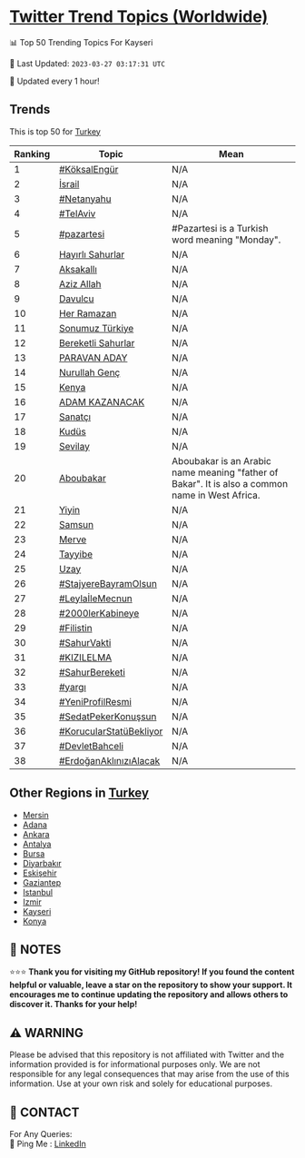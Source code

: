 [Twitter Trend Topics (Worldwide)](https://github.com/ErcinDedeoglu/Twitter-Trend-Topics)
==========


📊 Top 50 Trending Topics For Kayseri

📆 Last Updated: `2023-03-27 03:17:31 UTC`

🔧 Updated every 1 hour!


## Trends

This is top 50 for [Turkey](</Turkey>)

| Ranking | Topic | Mean |
| ------- | ------------ | ------------ |
| 1 | [#KöksalEngür](http://twitter.com/search?q=%23K%c3%b6ksalEng%c3%bcr) | N/A |
| 2 | [İsrail](http://twitter.com/search?q=%c4%b0srail) | N/A |
| 3 | [#Netanyahu](http://twitter.com/search?q=%23Netanyahu) | N/A |
| 4 | [#TelAviv](http://twitter.com/search?q=%23TelAviv) | N/A |
| 5 | [#pazartesi](http://twitter.com/search?q=%23pazartesi) | #Pazartesi is a Turkish word meaning "Monday". |
| 6 | [Hayırlı Sahurlar](http://twitter.com/search?q=Hay%c4%b1rl%c4%b1+Sahurlar) | N/A |
| 7 | [Aksakallı](http://twitter.com/search?q=Aksakall%c4%b1) | N/A |
| 8 | [Aziz Allah](http://twitter.com/search?q=Aziz+Allah) | N/A |
| 9 | [Davulcu](http://twitter.com/search?q=Davulcu) | N/A |
| 10 | [Her Ramazan](http://twitter.com/search?q=Her+Ramazan) | N/A |
| 11 | [Sonumuz Türkiye](http://twitter.com/search?q=Sonumuz+T%c3%bcrkiye) | N/A |
| 12 | [Bereketli Sahurlar](http://twitter.com/search?q=Bereketli+Sahurlar) | N/A |
| 13 | [PARAVAN ADAY](http://twitter.com/search?q=PARAVAN+ADAY) | N/A |
| 14 | [Nurullah Genç](http://twitter.com/search?q=Nurullah+Gen%c3%a7) | N/A |
| 15 | [Kenya](http://twitter.com/search?q=Kenya) | N/A |
| 16 | [ADAM KAZANACAK](http://twitter.com/search?q=ADAM+KAZANACAK) | N/A |
| 17 | [Sanatçı](http://twitter.com/search?q=Sanat%c3%a7%c4%b1) | N/A |
| 18 | [Kudüs](http://twitter.com/search?q=Kud%c3%bcs) | N/A |
| 19 | [Sevilay](http://twitter.com/search?q=Sevilay) | N/A |
| 20 | [Aboubakar](http://twitter.com/search?q=Aboubakar) | Aboubakar is an Arabic name meaning "father of Bakar". It is also a common name in West Africa. |
| 21 | [Yiyin](http://twitter.com/search?q=Yiyin) | N/A |
| 22 | [Samsun](http://twitter.com/search?q=Samsun) | N/A |
| 23 | [Merve](http://twitter.com/search?q=Merve) | N/A |
| 24 | [Tayyibe](http://twitter.com/search?q=Tayyibe) | N/A |
| 25 | [Uzay](http://twitter.com/search?q=Uzay) | N/A |
| 26 | [#StajyereBayramOlsun](http://twitter.com/search?q=%23StajyereBayramOlsun) | N/A |
| 27 | [#LeylaİleMecnun](http://twitter.com/search?q=%23Leyla%c4%b0leMecnun) | N/A |
| 28 | [#2000lerKabineye](http://twitter.com/search?q=%232000lerKabineye) | N/A |
| 29 | [#Filistin](http://twitter.com/search?q=%23Filistin) | N/A |
| 30 | [#SahurVakti](http://twitter.com/search?q=%23SahurVakti) | N/A |
| 31 | [#KIZILELMA](http://twitter.com/search?q=%23KIZILELMA) | N/A |
| 32 | [#SahurBereketi](http://twitter.com/search?q=%23SahurBereketi) | N/A |
| 33 | [#yargı](http://twitter.com/search?q=%23yarg%c4%b1) | N/A |
| 34 | [#YeniProfilResmi](http://twitter.com/search?q=%23YeniProfilResmi) | N/A |
| 35 | [#SedatPekerKonuşsun](http://twitter.com/search?q=%23SedatPekerKonu%c5%9fsun) | N/A |
| 36 | [#KorucularStatüBekliyor](http://twitter.com/search?q=%23KorucularStat%c3%bcBekliyor) | N/A |
| 37 | [#DevletBahceli](http://twitter.com/search?q=%23DevletBahceli) | N/A |
| 38 | [#ErdoğanAklınızıAlacak](http://twitter.com/search?q=%23Erdo%c4%9fanAkl%c4%b1n%c4%b1z%c4%b1Alacak) | N/A |



## Other Regions in [Turkey](</Turkey>)

* [Mersin](</Turkey/Mersin.md>)
* [Adana](</Turkey/Adana.md>)
* [Ankara](</Turkey/Ankara.md>)
* [Antalya](</Turkey/Antalya.md>)
* [Bursa](</Turkey/Bursa.md>)
* [Diyarbakır](</Turkey/Diyarbakır.md>)
* [Eskişehir](</Turkey/Eskişehir.md>)
* [Gaziantep](</Turkey/Gaziantep.md>)
* [Istanbul](</Turkey/Istanbul.md>)
* [Izmir](</Turkey/Izmir.md>)
* [Kayseri](</Turkey/Kayseri.md>)
* [Konya](</Turkey/Konya.md>)



## 📝 NOTES

⭐⭐⭐ **Thank you for visiting my GitHub repository! If you found the content helpful or valuable, leave a star on the repository to show your support. It encourages me to continue updating the repository and allows others to discover it. Thanks for your help!**


## ⚠️ WARNING

Please be advised that this repository is not affiliated with Twitter and the information provided is for informational purposes only. We are not responsible for any legal consequences that may arise from the use of this information. Use at your own risk and solely for educational purposes.


## 📨 CONTACT

 For Any Queries:  
            🏓 Ping Me : [LinkedIn](https://www.linkedin.com/in/ercindedeoglu/)
